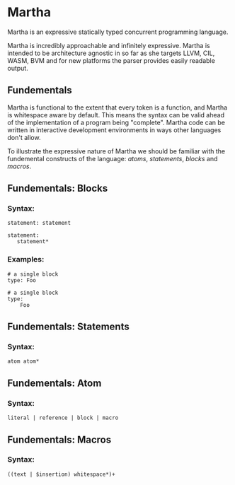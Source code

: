 # Martha

Martha is an expressive statically typed concurrent programming language.

Martha is incredibly approachable and infinitely expressive. Martha is intended to be architecture agnostic in so far as she targets LLVM, CIL, WASM, BVM and for new platforms the parser provides easily readable output.

## Fundementals

Martha is functional to the extent that every token is a function, and Martha is whitespace aware by default. This means the syntax can be valid ahead of the implementation of a program being "complete". Martha code can be written in interactive development environments in ways other languages don't allow.

To illustrate the expressive nature of Martha we should be familiar with the fundemental constructs of the language: *atoms*, *statements*, *blocks* and *macros*.

## Fundementals: Blocks

### Syntax:
```
statement: statement
```

```
statement:
   statement*
```

### Examples:

```
# a single block
type: Foo
```

```
# a single block
type:
    Foo
```

## Fundementals: Statements

### Syntax:
```
atom atom*
```

## Fundementals: Atom

### Syntax:
```
literal | reference | block | macro
```

## Fundementals: Macros

### Syntax:
```
((text | $insertion) whitespace*)+
```